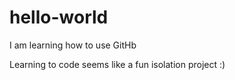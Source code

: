 # hello-world
I am learning how to use GitHb

Learning to code seems like a fun isolation project
:)
